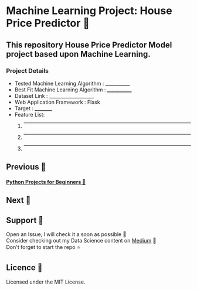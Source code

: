# Machine Learning Project: House Price Predictor 🐋
## This repository House Price Predictor Model project based upon Machine Learning. <br>
### Project Details <br>
* Tested Machine Learning Algorithm : <b>__________</b><br>
* Best Fit Machine Learning Algorithm : <b>__________</b><br>
* Dataset Link : ___________________ <br>
* Web Application Framework : Flask <br>
* Target : <b>_______</b>
* Feature List:
  1. ______
  2. ______
  3. ______

## Previous 🦉
#### <a href="https://github.com/Subhani-78/Beginner-Python-Projects">Python Projects for Beginners 🐍</a>

## Next 🐋


## Support 🐶

  Open an Issue, I will check it a soon as possible 👀 <br>
  Consider checking out my Data Science content on <a href="https://medium.com/@mujeeb.subhani78">Medium</a> 🚀 <br>
  Don't forget to start the repo ⭐
  
## Licence 🦊

Licensed under the MIT License.
